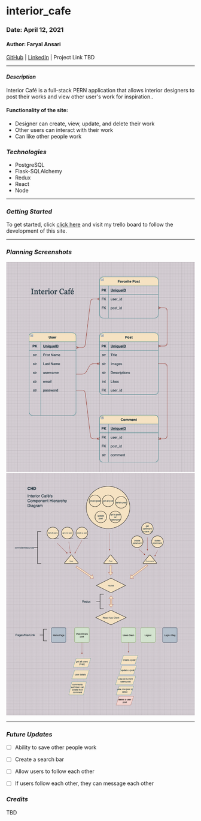 # interior_cafe

### Date: April 12, 2021

#### Author: Faryal Ansari

[GitHub](https://github.com/f-ansari) | 
[LinkedIn](https://www.linkedin.com/in/faryal-a-43505b154/) |
Project Link TBD

***

#### ***Description***

Interior Café is a full-stack PERN application that allows interior designers to post their works and view other user's work for inspiration..

#### Functionality of the site: 
  * Designer can create, view, update, and delete their work
  * Other users can interact with their work 
  * Can like other people work


### ***Technologies***

* PostgreSQL
* Flask-SQLAlchemy
* Redux
* React
* Node

***

### ***Getting Started***

To get started, click [click here](https://trello.com/b/LIRIWtwm/interior-caf%C3%A9) and visit my trello board to follow the development of this site.

***

### ***Planning Screenshots***

![ERD](/assets/interior_cafe_erd.png)
![CHD](/assets/interior_cafe_chd.png)

***

### ***Future Updates***

- [ ] Ability to save other people work
- [ ] Create a search bar
- [ ] Allow users to follow each other 
- [ ] If users follow each other, they can message each other


### ***Credits***
TBD